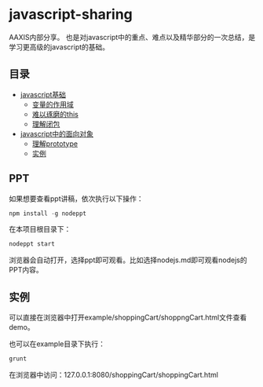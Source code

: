 javascript-sharing
==================

AAXIS内部分享。
也是对javascript中的重点、难点以及精华部分的一次总结，是学习更高级的javascript的基础。


## 目录

* [javascript基础](sections/section1/section1.md)
   * [变量的作用域](sections/section1/scope.md)
   * [难以琢磨的this](sections/section1/this.md)
   * [理解闭包](sections/section1/closure.md)
* [javascript中的面向对象](sections/section2/section2.md)
   * [理解prototype](sections/section2/prototype.md)
   * [实例](sections/section2/example.md)


## PPT

如果想要查看ppt讲稿，依次执行以下操作：
```javascript
npm install -g nodeppt
````

在本项目根目录下：
```javascript
nodeppt start
````
浏览器会自动打开，选择ppt即可观看。比如选择nodejs.md即可观看nodejs的PPT内容。


## 实例

可以直接在浏览器中打开example/shoppingCart/shoppngCart.html文件查看demo。

也可以在example目录下执行：
```javascript
grunt
````
在浏览器中访问：127.0.0.1:8080/shoppingCart/shoppingCart.html
